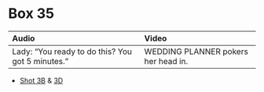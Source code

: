 # Box 35

| Audio | Video |
|:---|:---|
| Lady: “You ready to do this? You got 5 minutes.” | WEDDING PLANNER pokers her head in. |

* [Shot 3B](3B.md) & [3D](3D.md)